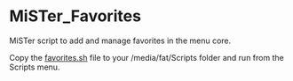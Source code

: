 # MiSTer_Favorites
MiSTer script to add and manage favorites in the menu core.

Copy the [favorites.sh](https://github.com/wizzomafizzo/MiSTer_Favorites/raw/main/favorites.sh) file to your /media/fat/Scripts folder and run from the Scripts menu.
